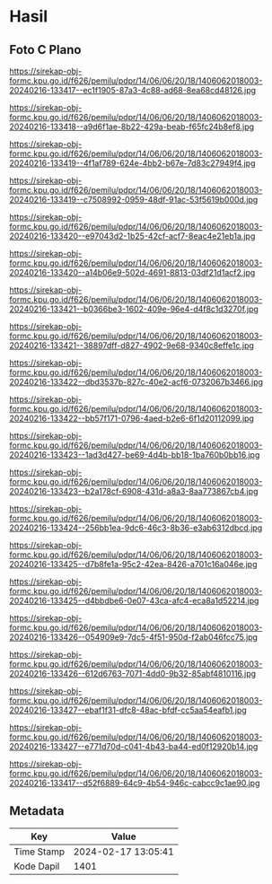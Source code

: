 # Hasil

## Foto C Plano

https://sirekap-obj-formc.kpu.go.id/f626/pemilu/pdpr/14/06/06/20/18/1406062018003-20240216-133417--ec1f1905-87a3-4c88-ad68-8ea68cd48126.jpg

https://sirekap-obj-formc.kpu.go.id/f626/pemilu/pdpr/14/06/06/20/18/1406062018003-20240216-133418--a9d6f1ae-8b22-429a-beab-f65fc24b8ef8.jpg

https://sirekap-obj-formc.kpu.go.id/f626/pemilu/pdpr/14/06/06/20/18/1406062018003-20240216-133419--4f1af789-624e-4bb2-b67e-7d83c27949f4.jpg

https://sirekap-obj-formc.kpu.go.id/f626/pemilu/pdpr/14/06/06/20/18/1406062018003-20240216-133419--c7508992-0959-48df-91ac-53f5619b000d.jpg

https://sirekap-obj-formc.kpu.go.id/f626/pemilu/pdpr/14/06/06/20/18/1406062018003-20240216-133420--e97043d2-1b25-42cf-acf7-8eac4e21eb1a.jpg

https://sirekap-obj-formc.kpu.go.id/f626/pemilu/pdpr/14/06/06/20/18/1406062018003-20240216-133420--a14b06e9-502d-4691-8813-03df21d1acf2.jpg

https://sirekap-obj-formc.kpu.go.id/f626/pemilu/pdpr/14/06/06/20/18/1406062018003-20240216-133421--b0366be3-1602-409e-96e4-d4f8c1d3270f.jpg

https://sirekap-obj-formc.kpu.go.id/f626/pemilu/pdpr/14/06/06/20/18/1406062018003-20240216-133421--38897dff-d827-4902-9e68-9340c8effe1c.jpg

https://sirekap-obj-formc.kpu.go.id/f626/pemilu/pdpr/14/06/06/20/18/1406062018003-20240216-133422--dbd3537b-827c-40e2-acf6-0732067b3466.jpg

https://sirekap-obj-formc.kpu.go.id/f626/pemilu/pdpr/14/06/06/20/18/1406062018003-20240216-133422--bb57f171-0796-4aed-b2e6-6f1d20112099.jpg

https://sirekap-obj-formc.kpu.go.id/f626/pemilu/pdpr/14/06/06/20/18/1406062018003-20240216-133423--1ad3d427-be69-4d4b-bb18-1ba760b0bb16.jpg

https://sirekap-obj-formc.kpu.go.id/f626/pemilu/pdpr/14/06/06/20/18/1406062018003-20240216-133423--b2a178cf-6908-431d-a8a3-8aa773867cb4.jpg

https://sirekap-obj-formc.kpu.go.id/f626/pemilu/pdpr/14/06/06/20/18/1406062018003-20240216-133424--256bb1ea-9dc6-46c3-8b36-e3ab6312dbcd.jpg

https://sirekap-obj-formc.kpu.go.id/f626/pemilu/pdpr/14/06/06/20/18/1406062018003-20240216-133425--d7b8fe1a-95c2-42ea-8426-a701c16a046e.jpg

https://sirekap-obj-formc.kpu.go.id/f626/pemilu/pdpr/14/06/06/20/18/1406062018003-20240216-133425--d4bbdbe6-0e07-43ca-afc4-eca8a1d52214.jpg

https://sirekap-obj-formc.kpu.go.id/f626/pemilu/pdpr/14/06/06/20/18/1406062018003-20240216-133426--054909e9-7dc5-4f51-950d-f2ab046fcc75.jpg

https://sirekap-obj-formc.kpu.go.id/f626/pemilu/pdpr/14/06/06/20/18/1406062018003-20240216-133426--612d6763-7071-4dd0-9b32-85abf4810116.jpg

https://sirekap-obj-formc.kpu.go.id/f626/pemilu/pdpr/14/06/06/20/18/1406062018003-20240216-133427--ebaf1f31-dfc8-48ac-bfdf-cc5aa54eafb1.jpg

https://sirekap-obj-formc.kpu.go.id/f626/pemilu/pdpr/14/06/06/20/18/1406062018003-20240216-133427--e771d70d-c041-4b43-ba44-ed0f12920b14.jpg

https://sirekap-obj-formc.kpu.go.id/f626/pemilu/pdpr/14/06/06/20/18/1406062018003-20240216-133417--d52f6889-64c9-4b54-946c-cabcc9c1ae90.jpg


## Metadata

| Key        | Value               |
| ---------- | ------------------- |
| Time Stamp | 2024-02-17 13:05:41 |
| Kode Dapil | 1401                |



